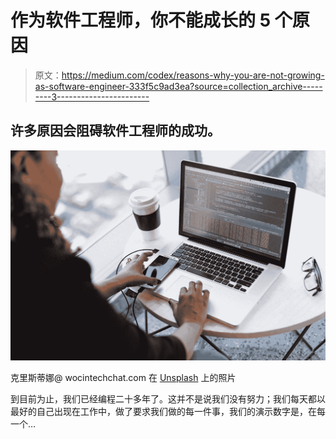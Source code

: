 # 作为软件工程师，你不能成长的 5 个原因

> 原文：<https://medium.com/codex/reasons-why-you-are-not-growing-as-software-engineer-333f5c9ad3ea?source=collection_archive---------3----------------------->

## 许多原因会阻碍软件工程师的成功。

![](img/3ca7f77193b91901b0f8a960ae06a6e8.png)

克里斯蒂娜@ wocintechchat.com 在 [Unsplash](https://unsplash.com?utm_source=medium&utm_medium=referral) 上的照片

到目前为止，我们已经编程二十多年了。这并不是说我们没有努力；我们每天都以最好的自己出现在工作中，做了要求我们做的每一件事，我们的演示数字是，在每一个…